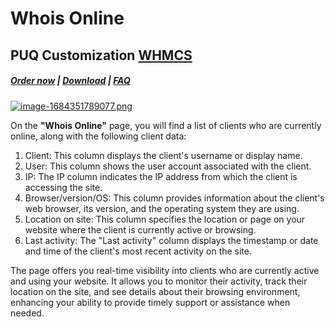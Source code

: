 # Whois Online

## PUQ Customization **[WHMCS](https://puqcloud.com/link.php?id=77)**

#####  [Order now](https://puqcloud.com/whmcs-addon-puq-customization.php) | [Download](https://download.puqcloud.com/WHMCS/addons/PUQ-Customization/) | [FAQ](https://faq.puqcloud.com/)

[![image-1684351789077.png](https://doc.puq.info/uploads/images/gallery/2023-05/scaled-1680-/image-1684351789077.png)](https://doc.puq.info/uploads/images/gallery/2023-05/image-1684351789077.png)

On the **"Whois Online"** page, you will find a list of clients who are currently online, along with the following client data:

1. Client: This column displays the client's username or display name.
2. User: This column shows the user account associated with the client.
3. IP: The IP column indicates the IP address from which the client is accessing the site.
4. Browser/version/OS: This column provides information about the client's web browser, its version, and the operating system they are using.
5. Location on site: This column specifies the location or page on your website where the client is currently active or browsing.
6. Last activity: The "Last activity" column displays the timestamp or date and time of the client's most recent activity on the site.

The page offers you real-time visibility into clients who are currently active and using your website. It allows you to monitor their activity, track their location on the site, and see details about their browsing environment, enhancing your ability to provide timely support or assistance when needed.
